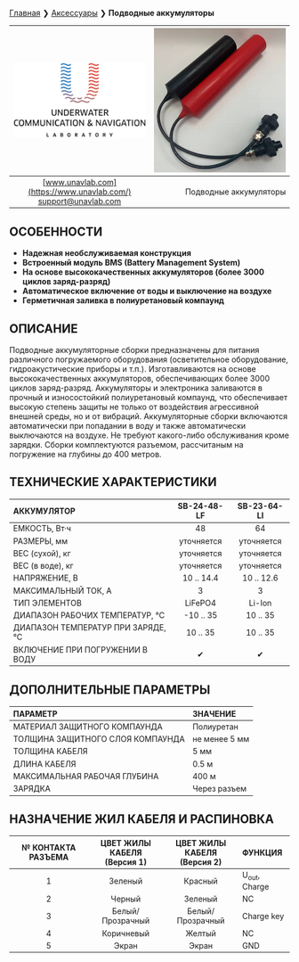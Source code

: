 [Главная](/README_RU) ❯ [Аксессуары](/accessories_ru) ❯ **Подводные аккумуляторы**

<div style="page-break-after: always;"></div>

| ![logo](/documentation/sm_logo.png) | ![sub_batpacks](/documentation/sub_batpacks.png) |
| :---: | ---: |
| [www.unavlab.com](https://www.unavlab.com/) <br/> [support@unavlab.com](mailto:support@unavlab.com) | Подводные аккумуляторы |

## ОСОБЕННОСТИ

* **Надежная необслуживаемая конструкция**
* **Встроенный модуль BMS (Battery Management System)**
* **На основе высококачественных аккумуляторов (более 3000 циклов заряд-разряд)**
* **Автоматическое включение от воды и выключение на воздухе**
* **Герметичная заливка в полиуретановый компаунд**

## ОПИСАНИЕ

Подводные аккумуляторные сборки предназначены для питания различного погружаемого оборудования (осветительное оборудование, гидроакустические приборы и т.п.).
Изготавливаются на основе высококачественных аккумуляторов, обеспечивающих более 3000 циклов заряд-разряд. Аккумуляторы и электроника заливаются в прочный и износостойкий полиуретановый компаунд, что обеспечивает высокую степень защиты не только от воздействия агрессивной внешней среды, но и от вибраций.
Аккумуляторные сборки включаются автоматически при попадании в воду и также автоматически выключаются на воздухе. Не требуют какого-либо обслуживания кроме зарядки.
Сборки комплектуются разъемом, рассчитаным на погружение на глубины до 400 метров.

<div style="page-break-after: always;"></div>

## ТЕХНИЧЕСКИЕ ХАРАКТЕРИСТИКИ

| АККУМУЛЯТОР | SB-24-48-LF | SB-23-64-LI |
| :--- | :---: | :---: |
| ЕМКОСТЬ, Вт·ч | 48 | 64 |
| РАЗМЕРЫ, мм | уточняется | уточняется |
| ВЕС (сухой), кг | уточняется | уточняется |
| ВЕС (в воде), кг | уточняется | уточняется |
| НАПРЯЖЕНИЕ, В | 10 .. 14.4 | 10 .. 12.6 |
| МАКСИМАЛЬНЫЙ ТОК, А | 3 | 3 |
| ТИП ЭЛЕМЕНТОВ | LiFePO4 | Li-Ion |
| ДИАПАЗОН РАБОЧИХ ТЕМПЕРАТУР, °С | -10 .. 35 | 10 .. 35 |
| ДИАПАЗОН ТЕМПЕРАТУР ПРИ ЗАРЯДЕ, °С | 10 .. 35 | 10 .. 35 |
| ВКЛЮЧЕНИЕ ПРИ ПОГРУЖЕНИИ В ВОДУ | ✔ | ✔ |


## ДОПОЛНИТЕЛЬНЫЕ ПАРАМЕТРЫ

| ПАРАМЕТР | ЗНАЧЕНИЕ |
| :--- | :--- |
| МАТЕРИАЛ ЗАЩИТНОГО КОМПАУНДА | Полиуретан |
| ТОЛЩИНА ЗАЩИТНОГО СЛОЯ КОМПАУНДА | не менее 5 мм |
| ТОЛЩИНА КАБЕЛЯ | 5 мм |
| ДЛИНА КАБЕЛЯ | 0.5 м |
| МАКСИМАЛЬНАЯ РАБОЧАЯ ГЛУБИНА | 400 м |
| ЗАРЯДКА | Через разъем |

## НАЗНАЧЕНИЕ ЖИЛ КАБЕЛЯ И РАСПИНОВКА

| № КОНТАКТА РАЗЪЕМА | ЦВЕТ ЖИЛЫ КАБЕЛЯ <br/> (Версия 1) | ЦВЕТ ЖИЛЫ КАБЕЛЯ <br/> (Версия 2) | ФУНКЦИЯ |
| :---: | :---: | :---: | :--- |
| 1 | Зеленый | Красный | U<sub>out</sub>, Charge |
| 2 | Черный | Зеленый | NC |
| 3 | Белый/Прозрачный | Белый/Прозрачный | Charge key |
| 4 | Коричневый | Желтый | NC |
| 5 | Экран | Экран | GND |

<div style="page-break-after: always;"></div>
